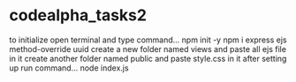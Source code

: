 # codealpha_tasks2

to initialize 
open terminal and type command...  npm init -y
npm i express ejs method-override uuid
create a new folder named views and paste all ejs file in it
create another folder named public and paste style.css in it
after setting up run command...   node index.js
